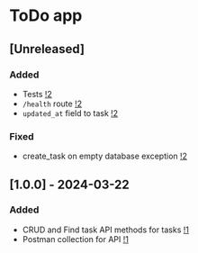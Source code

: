 # ToDo app

## [Unreleased]

### Added

- Tests [!2](https://github.com/riZZZhik/todo_app/pull/2)
- `/health` route [!2](https://github.com/riZZZhik/todo_app/pull/2)
- `updated_at` field to task [!2](https://github.com/riZZZhik/todo_app/pull/2)

### Fixed

- create_task on empty database exception [!2](https://github.com/riZZZhik/todo_app/pull/2)

## [1.0.0] - 2024-03-22

### Added

- CRUD and Find task API methods for tasks [!1](https://github.com/riZZZhik/todo_app/pull/1)
- Postman collection for API [!1](https://github.com/riZZZhik/todo_app/pull/1)
